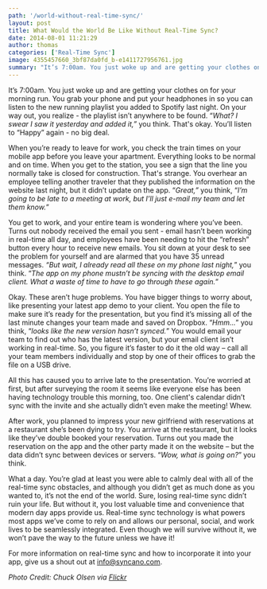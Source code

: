 ```yaml
---
path: '/world-without-real-time-sync/'
layout: post
title: What Would the World Be Like Without Real-Time Sync?
date: 2014-08-01 11:21:29
author: thomas
categories: ['Real-Time Sync']
image: 4355457660_3bf87da0fd_b-e1411727956761.jpg
summary: "It’s 7:00am. You just woke up and are getting your clothes on for your morning run. You grab your phone and put your headphones in so you can listen to the new running playlist you added to Spotify last night. On your way out, you realize – the playlist isn’t anywhere to be found. 'What? I swear I saw it yesterday and added it,' you think."
---
```

It’s 7:00am. You just woke up and are getting your clothes on for your morning run. You grab your phone and put your headphones in so you can listen to the new running playlist you added to Spotify last night. On your way out, you realize - the playlist isn’t anywhere to be found. “<i>What? I swear I saw it yesterday and added it,”</i> you think. <!--more-->That's okay. You’ll listen to “Happy” again - no big deal.

When you’re ready to leave for work, you check the train times on your mobile app before you leave your apartment. Everything looks to be normal and on time. When you get to the station, you see a sign that the line you normally take is closed for construction. That's strange. You overhear an employee telling another traveler that they published the information on the website last night, but it didn’t update on the app. “<i>Great,”</i> you think, “<i>I’m going to be late to a meeting at work, but I’ll just e-mail my team and let them know.</i>”

You get to work, and your entire team is wondering where you’ve been. Turns out nobody received the email you sent - email hasn’t been working in real-time all day, and employees have been needing to hit the “refresh” button every hour to receive new emails. You sit down at your desk to see the problem for yourself and are alarmed that you have 35 unread messages. <i>“But wait, I already read all these on my phone last night,</i>” you think. “<i>The app on my phone mustn’t be syncing with the desktop email client. What a waste of time to have to go through these again.</i>”

Okay. These aren’t huge problems. You have bigger things to worry about, like presenting your latest app demo to your client. You open the file to make sure it’s ready for the presentation, but you find it’s missing all of the last minute changes your team made and saved on Dropbox. “<i>Hmm…</i>” you think, “<i>looks like the new version hasn’t synced.</i>” You would email your team to find out who has the latest version, but your email client isn’t working in real-time. So, you figure it’s faster to do it the old way – call all your team members individually and stop by one of their offices to grab the file on a USB drive.

All this has caused you to arrive late to the presentation. You’re worried at first, but after surveying the room it seems like everyone else has been having technology trouble this morning, too. One client's calendar didn’t sync with the invite and she actually didn’t even make the meeting! Whew.

After work, you planned to impress your new girlfriend with reservations at a restaurant she’s been dying to try. You arrive at the restaurant, but it looks like they’ve double booked your reservation. Turns out you made the reservation on the app and the other party made it on the website – but the data didn’t sync between devices or servers. “<i>Wow, what is going on?</i>” you think.

What a day. You’re glad at least you were able to calmly deal with all of the real-time sync obstacles, and although you didn’t get as much done as you wanted to, it’s not the end of the world. Sure, losing real-time sync didn’t ruin your life. But without it, you lost valuable time and convenience that modern day apps provide us. Real-time sync technology is what powers most apps we’ve come to rely on and allows our personal, social, and work lives to be seamlessly integrated. Even though we will survive without it, we won’t pave the way to the future unless we have it!

For more information on real-time sync and how to incorporate it into your app, give us a shout out at info@syncano.com.

<em>Photo Credit: Chuck Olsen via <a href="https://www.flickr.com/photos/blogumentary/">Flickr</a></em>